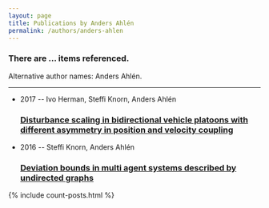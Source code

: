 ```yaml
---
layout: page
title: Publications by Anders Ahlén
permalink: /authors/anders-ahlen
---
```


<h3 id="number-posts">There are ... items referenced.</h3>
<p id='info-authors'>Alternative author names: Anders Ahlén.</p>
<hr />
<ul class="post-list">
<li><span class='post-meta'>2017 -- Ivo Herman, Steffi Knorn, Anders Ahlén</span><h3><a class='post-link' href="{{ site.baseurl }}/disturbance-scaling-in-bidirectional-vehicle-platoons-with-different-asymmetry-in-position-and-velocity-coupling">Disturbance scaling in bidirectional vehicle platoons with different asymmetry in position and velocity coupling</a></h3></li>
<li><span class='post-meta'>2016 -- Steffi Knorn, Anders Ahlén</span><h3><a class='post-link' href="{{ site.baseurl }}/deviation-bounds-in-multi-agent-systems-described-by-undirected-graphs">Deviation bounds in multi agent systems described by undirected graphs</a></h3></li>

</ul>
{% include count-posts.html %}
